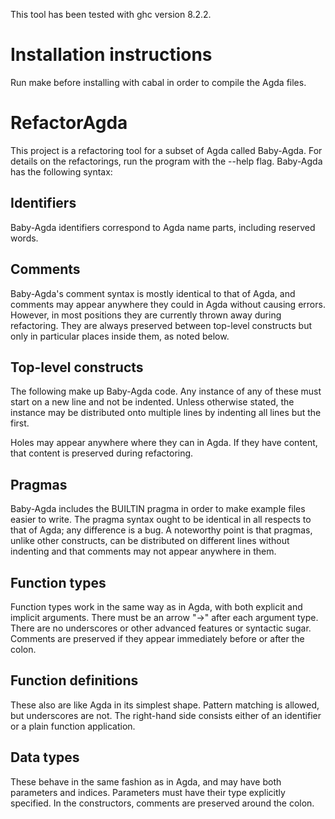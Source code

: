 This tool has been tested with ghc version 8.2.2.

<h1>Installation instructions</h1>
Run make before installing with cabal in order to compile the Agda files.

<h1>RefactorAgda</h2>

This project is a refactoring tool for a subset of Agda called Baby-Agda. For details on the refactorings, run the program with the --help flag. Baby-Agda has the following syntax:

<h2>Identifiers</h2>

Baby-Agda identifiers correspond to Agda name parts, including reserved words.

<h2>Comments</h2>

Baby-Agda's comment syntax is mostly identical to that of Agda, and comments may appear anywhere they could in Agda without causing errors. However, in most positions they are currently thrown away during refactoring. They are always preserved between top-level constructs but only in particular places inside them, as noted below.

<h2>Top-level constructs</h2>

The following make up Baby-Agda code. Any instance of any of these must start on a new line and not be indented. Unless otherwise stated, the instance may be distributed onto multiple lines by indenting all lines but the first.

Holes may appear anywhere where they can in Agda. If they have content, that content is preserved during refactoring.

<h2>Pragmas</h2>

Baby-Agda includes the BUILTIN pragma in order to make example files easier to write. The pragma syntax ought to be identical in all respects to that of Agda; any difference is a bug. A noteworthy point is that pragmas, unlike other constructs, can be distributed on different lines without indenting and that comments may not appear anywhere in them.

<h2>Function types</h2>

Function types work in the same way as in Agda, with both explicit and implicit arguments. There must be an arrow "->" after each argument type. There are no underscores or other advanced features or syntactic sugar. Comments are preserved if they appear immediately before or after the colon.

<h2>Function definitions</h2>

These also are like Agda in its simplest shape. Pattern matching is allowed, but underscores are not. The right-hand side consists either of an identifier or a plain function application.

<h2>Data types</h2>

These behave in the same fashion as in Agda, and may have both parameters and indices. Parameters must have their type explicitly specified. In the constructors, comments are preserved around the colon.
